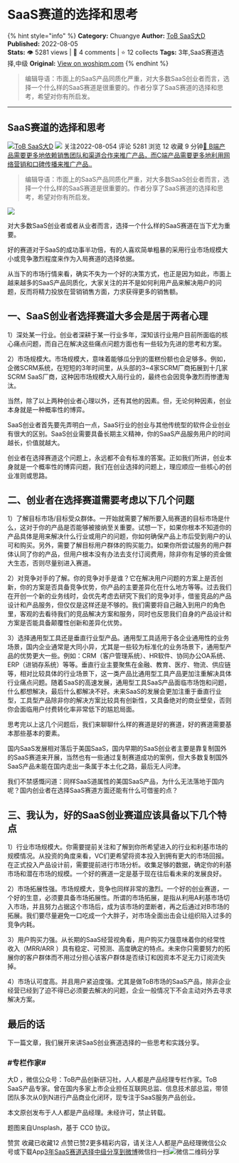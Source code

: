 # SaaS赛道的选择和思考
{% hint style="info" %}
**Category:** Chuangye
**Author:** [ToB SaaS大D](https://www.woshipm.com/u/682279)
**Published:** 2022-08-05  
**Stats:** 👁️ 5281 views | 💬 4 comments | ⭐ 12 collects
**Tags:** 3年,SaaS赛道选择,中级
**Original:** [View on woshipm.com](https://www.woshipm.com/chuangye/5554918.html)
{% endhint %}
> 编辑导语：市面上的SaaS产品同质化严重，对大多数SaaS创业者而言，选择一个什么样的SaaS赛道是很重要的。作者分享了SaaS赛道的选择和思考，希望对你有所启发。

---

## SaaS赛道的选择和思考

[![](https://static.woshipm.com/APP_U_202110_20211009172712_1247.jpeg?imageView2/1/w/72/h/72/q/100)](https://www.woshipm.com/u/682279)[ToB SaaS大D](https://www.woshipm.com/u/682279) ![](https://static.woshipm.com/tag/1121_1@2x.png) 关注2022-08-054 评论 5281 浏览 12 收藏 9 分钟[🔗 B端产品需要更多地依赖销售团队和渠道合作来推广产品，而C端产品需要更多地利用网络营销和口碑传播来推广产品..](https://ke.qidianla.com/courses/bcpm)

> 编辑导语：市面上的SaaS产品同质化严重，对大多数SaaS创业者而言，选择一个什么样的SaaS赛道是很重要的。作者分享了SaaS赛道的选择和思考，希望对你有所启发。

![](https://image.woshipm.com/wp-files/2022/08/dXisSwoUHDw5XIelcGq6.jpg)

对大多数SaaS创业者或者从业者而言，选择一个什么样的SaaS赛道在当下尤为重要。

好的赛道对于SaaS的成功事半功倍，有的人喜欢简单粗暴的采用行业市场规模大小或竞争激烈程度来作为入局赛道的选择依据。

从当下的市场行情来看，确实不失为一个好的决策方式，也正是因为如此，市面上越来越多的SaaS产品同质化，大家关注的并不是如何利用产品来解决用户的问题，反而将精力投放在营销销售方面，力求获得更多的销售额。

## 一、SaaS创业者选择赛道大多会是居于两者心理

1）深处某一行业。创业者深耕于某一行业多年，深知该行业用户目前所面临的核心痛点问题，而自己在解决这些痛点问题方面也有一些较为先进的思考和方案。

2）市场规模大。市场规模大，意味着能够瓜分到的蛋糕份额也会足够多。例如，企微SCRM系统，在短短的3年时间里，从头部的3~4家SCRM厂商拓展到十几家SCRM SaaS厂商，这种因市场规模大入局行业的，最终也会因竞争激烈而惨遭淘汰。

当然，除了以上两种创业者心理以外，还有其他的因素。但，无论何种因素，创业本身就是一种概率性的博弈。

SaaS创业者首先要先弄明白一点，SaaS行业的创业与其他传统型的软件企业创业有很大的区别。SaaS创业需要具备长期主义精神，你的SaaS产品服务用户的时间越长，价值就越大。

创业者在选择赛道这个问题上，永远都不会有标准的答案。正如我们所讲，创业本身就是一个概率性的博弈问题，我们在创业选择的问题上，理应顺应一些核心的创业准则或思路。

## 二、创业者在选择赛道需要考虑以下几个问题

1）了解目标市场/目标受众群体。一开始就需要了解所要入局赛道的目标市场是什么，这对于你的产品是否能够被接纳至关重要。试想一下，如果你根本不知道你的产品具体是用来解决什么行业或用户的问题，你如何确保产品上市后受到用户的认可和购买。另外，需要了解目标用户群体的购买能力。如果你所尝试服务的用户群体认同了你的产品，但用户根本没有办法去支付订阅费用，除非你有足够的资金做大生态，否则尽量别进入赛道。

2）对竞争对手的了解。你的竞争对手是谁？它在解决用户问题的方案上是否创新，你的方案是否具备竞争优势，你产品的主要差异化在什么地方等等。过去我们在开创一个新的业务线时，会优先考虑去研究下我们的竞争对手，借鉴竞品的产品设计和产品服务，但仅仅是这样还是不够的。我们需要将自己融入到用户的角色里，客观的去看待我们的竞品解决方案和服务，同时也反思我们自身的产品设计和方案是否能具备颠覆性创新和差异化优势。

3）选择通用型工具还是垂直行业型产品。通用型工具适用于各企业通用性的业务场景，国内企业通常是大同小异，尤其是一些较为标准化的业务场景下，通用型产品的优势更大一些。例如：CRM（客户管理系统）、HR软件、协同办公OA系统、ERP（进销存系统）等等。垂直行业主要聚焦在金融、教育、医疗、物流、供应链等，相对比较具体的行业场景下，这一类产品比通用型工具产品更加注重解决具体行业痛点问题。随着SaaS的高速发展，通用型工具SaaS产品面临市场饱和问题，什么都想解决，最后什么都解决不好。未来SaaS的发展会更加注重于垂直行业型，工具型产品除非你的解决方案比较具有创新性，又具备绝对的商业壁垒，否则你会面临用户付费转化率非常低下的尴尬局面。

思考完以上这几个问题后，我们来聊聊什么样的赛道是好的赛道，好的赛道需要基本那些基本的要素。

国内SaaS发展相对落后于美国SaaS，国内早期的SaaS创业者主要是靠复制国外的SaaS赛道来开展，当然也有一些通过复制赛道成功的案例，但大多数复制国外SaaS产品未能在国内走出一条属于本土化之路，最后无人问津。

我们不禁感慨问道：同样SaaS道属性的美国SaaS产品，为什么无法落地于国内呢？国内创业者在选择SaaS赛道方面还能有什么可借鉴的点？

## 三、我认为，好的SaaS创业赛道应该具备以下几个特点

1）行业市场规模大。你需要提前关注和了解到你所希望进入的行业和利基市场的规模情况。从投资的角度来看，VC们更希望将资本投入到拥有更大的市场回报。在正式投入产品设计前，需要提前进行市场分析。收集足够的数据，确定你的利基市场和潜在市场的规模。一个好的赛道一定是基于现在往后看未来的发展良好。

2）市场拓展性强。市场规模大，竞争也同样非常的激烈。一个好的创业赛道，一个好的生意，必须要具备市场拓展性。所谓的市场拓展，是指从利用A利基市场切入市场，并且努力占据这个市场后，成为该市场的垄断者，再之后通过对B市场的拓展。我们要尽量避免一口吃成一个大胖子，对市场全面出击会让组织陷入过多的竞争内耗。

3）用户购买力强。从长期的SaaS经营视角看，用户购买力强意味着你的经常性收入（MRR/ARR ）具有稳定、可预测、高度确定的特点。未来你只需要努力的拓展你的客户群体而不用过分担心该客户群体是否续订和因资本不足无力订阅流失掉。

4）市场认可度高。并且用户紧迫度强。尤其是做ToB市场的SaaS产品，除非企业经营已经到了迫不得已必须要去解决的问题，企业一般情况下不会主动对外去寻求解决方案。

## 最后的话

下一篇文章，我们展开来讲SaaS创业赛道选择的一些思考和实践分享。

### #专栏作家#

大D ，微信公众号：ToB产品创新研习社，人人都是产品经理专栏作家。ToB SaaS产品专家。曾在国内多家上市企业担任互联网总监、信息技术部总监，带领团队多次从0到N进行产品商业化闭环，现专注于SaaS服务产品创业。

本文原创发布于人人都是产品经理。未经许可，禁止转载。

题图来自Unsplash，基于 CC0 协议。

赞赏 收藏已收藏12 点赞已赞2更多精彩内容，请关注人人都是产品经理微信公众号或下载App[3年](https://www.woshipm.com/tag/3%e5%b9%b4)[SaaS赛道选择](https://www.woshipm.com/tag/saas%e8%b5%9b%e9%81%93%e9%80%89%e6%8b%a9)[中级](https://www.woshipm.com/tag/%e4%b8%ad%e7%ba%a7)[分享到微博](https://service.weibo.com/share/share.php?appkey=2775287854&title=SaaS赛道的选择和思考&url=https://www.woshipm.com/chuangye/5554918.html&pic=https://image.woshipm.com/wp-files/2022/08/dXisSwoUHDw5XIelcGq6.jpg)微信扫一扫![微信二维码](https://api.pwmqr.com/qrcode/create/?url=https://www.woshipm.com/chuangye/5554918.html)分享